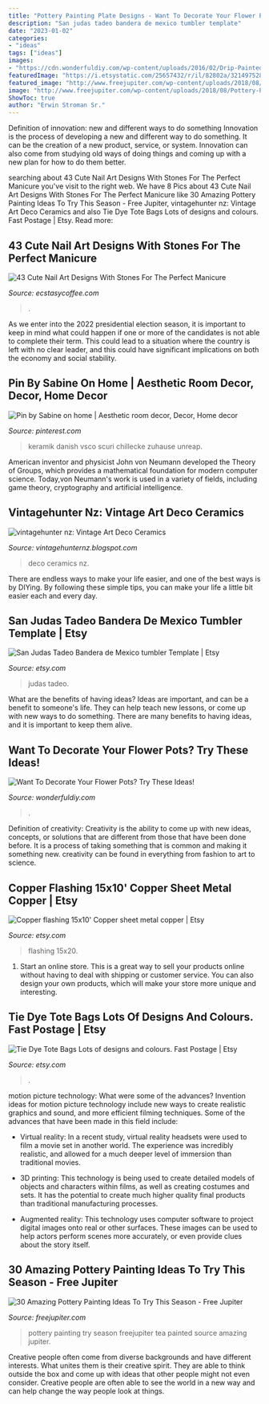 ```yaml
---
title: "Pottery Painting Plate Designs - Want To Decorate Your Flower Pots? Try These Ideas!"
description: "San judas tadeo bandera de mexico tumbler template"
date: "2023-01-02"
categories:
- "ideas"
tags: ["ideas"]
images:
- "https://cdn.wonderfuldiy.com/wp-content/uploads/2016/02/Drip-Painted-flower-pot.jpg"
featuredImage: "https://i.etsystatic.com/25657432/r/il/82802a/3214975284/il_fullxfull.3214975284_dtba.jpg"
featured_image: "http://www.freejupiter.com/wp-content/uploads/2018/08/Pottery-Painting-Ideas-To-Try-This-Season-2.jpg"
image: "http://www.freejupiter.com/wp-content/uploads/2018/08/Pottery-Painting-Ideas-To-Try-This-Season-2.jpg"
ShowToc: true
author: "Erwin Stroman Sr."
---
```



Definition of innovation: new and different ways to do something
Innovation is the process of developing a new and different way to do something. It can be the creation of a new product, service, or system. Innovation can also come from studying old ways of doing things and coming up with a new plan for how to do them better.

	

		
searching about 43 Cute Nail Art Designs With Stones For The Perfect Manicure you've visit to the right web. We have 8 Pics about 43 Cute Nail Art Designs With Stones For The Perfect Manicure like 30 Amazing Pottery Painting Ideas To Try This Season - Free Jupiter, vintagehunter nz: Vintage Art Deco Ceramics and also Tie Dye Tote Bags Lots of designs and colours. Fast Postage | Etsy. Read more:
		
    
## 43 Cute Nail Art Designs With Stones For The Perfect Manicure

<img loading=lazy src="https://i0.wp.com/www.ecstasycoffee.com/wp-content/uploads/2016/11/Nail-Design-with-Liquid-Stone21.jpg?resize=650%2C488&amp;ssl=1" onerror="this.onerror=null;this.src='https://tse1.mm.bing.net/th?id=OIP.xWcm2bj6vBOMXViULrYlGAHaFj&amp;pid=15.1';" alt="43 Cute Nail Art Designs With Stones For The Perfect Manicure">

_Source: ecstasycoffee.com_

>. 

	

As we enter into the 2022 presidential election season, it is important to keep in mind what could happen if one or more of the candidates is not able to complete their term. This could lead to a situation where the country is left with no clear leader, and this could have significant implications on both the economy and social stability.

    
## Pin By Sabine On Home | Aesthetic Room Decor, Decor, Home Decor

<img loading=lazy src="https://i.pinimg.com/736x/02/0f/74/020f7454f101dab2a866798e19f7d1ab.jpg" onerror="this.onerror=null;this.src='https://tse1.mm.bing.net/th?id=OIP.LvMllVjCBHIZ-xLcZn8rnwHaJH&amp;pid=15.1';" alt="Pin by Sabine on home | Aesthetic room decor, Decor, Home decor">

_Source: pinterest.com_

>keramik danish vsco scuri chillecke zuhause unreap. 

	

American inventor and physicist John von Neumann developed the Theory of Groups, which provides a mathematical foundation for modern computer science. Today,von Neumann's work is used in a variety of fields, including game theory, cryptography and artificial intelligence.

    
## Vintagehunter Nz: Vintage Art Deco Ceramics

<img loading=lazy src="http://4.bp.blogspot.com/-9U3hIEr6Ef4/TmHb0s1zmbI/AAAAAAAAAAU/YgEAKkZtlS4/s1600/IMG_1678.JPG" onerror="this.onerror=null;this.src='https://tse3.mm.bing.net/th?id=OIP.cGt5S3TlpDLDM6WaItkTggHaLG&amp;pid=15.1';" alt="vintagehunter nz: Vintage Art Deco Ceramics">

_Source: vintagehunternz.blogspot.com_

>deco ceramics nz. 

	

There are endless ways to make your life easier, and one of the best ways is by DIYing. By following these simple tips, you can make your life a little bit easier each and every day.

    
## San Judas Tadeo Bandera De Mexico Tumbler Template | Etsy

<img loading=lazy src="https://i.etsystatic.com/25657432/r/il/82802a/3214975284/il_fullxfull.3214975284_dtba.jpg" onerror="this.onerror=null;this.src='https://tse2.mm.bing.net/th?id=OIP.6WitHBr86Lcz2bPYM3e1dgHaF7&amp;pid=15.1';" alt="San Judas Tadeo Bandera de Mexico tumbler Template | Etsy">

_Source: etsy.com_

>judas tadeo. 

	

What are the benefits of having ideas?
Ideas are important, and can be a benefit to someone's life. They can help teach new lessons, or come up with new ways to do something. There are many benefits to having ideas, and it is important to keep them alive.

    
## Want To Decorate Your Flower Pots? Try These Ideas!

<img loading=lazy src="https://cdn.wonderfuldiy.com/wp-content/uploads/2016/02/Drip-Painted-flower-pot.jpg" onerror="this.onerror=null;this.src='https://tse2.mm.bing.net/th?id=OIP.vakSt-7-6HWrpjVgzQaU5gHaLH&amp;pid=15.1';" alt="Want To Decorate Your Flower Pots? Try These Ideas!">

_Source: wonderfuldiy.com_

>. 

	

Definition of creativity:
Creativity is the ability to come up with new ideas, concepts, or solutions that are different from those that have been done before. It is a process of taking something that is common and making it something new. creativity can be found in everything from fashion to art to science.

    
## Copper Flashing 15x10&#039; Copper Sheet Metal Copper | Etsy

<img loading=lazy src="https://i.etsystatic.com/12859962/r/il/0b7577/2449872026/il_fullxfull.2449872026_2c94.jpg" onerror="this.onerror=null;this.src='https://tse1.mm.bing.net/th?id=OIP.rzwuajI5LO0HkRDIO7ILAQHaJ4&amp;pid=15.1';" alt="Copper flashing 15x10&#039; Copper sheet metal copper | Etsy">

_Source: etsy.com_

>flashing 15x20. 

	

1. Start an online store. This is a great way to sell your products online without having to deal with shipping or customer service. You can also design your own products, which will make your store more unique and interesting.

    
## Tie Dye Tote Bags Lots Of Designs And Colours. Fast Postage | Etsy

<img loading=lazy src="https://i.etsystatic.com/23624431/r/il/32a786/2541641977/il_1588xN.2541641977_5r2w.jpg" onerror="this.onerror=null;this.src='https://tse3.mm.bing.net/th?id=OIP.HbvroVNcFx46LPDl-x92lwHaJ3&amp;pid=15.1';" alt="Tie Dye Tote Bags Lots of designs and colours. Fast Postage | Etsy">

_Source: etsy.com_

>. 

	

motion picture technology: What were some of the advances?
Invention ideas for motion picture technology include new ways to create realistic graphics and sound, and more efficient filming techniques. Some of the advances that have been made in this field include: 
- Virtual reality: In a recent study, virtual reality headsets were used to film a movie set in another world. The experience was incredibly realistic, and allowed for a much deeper level of immersion than traditional movies. 

- 3D printing: This technology is being used to create detailed models of objects and characters within films, as well as creating costumes and sets. It has the potential to create much higher quality final products than traditional manufacturing processes. 

- Augmented reality: This technology uses computer software to project digital images onto real or other surfaces. These images can be used to help actors perform scenes more accurately, or even provide clues about the story itself.

    
## 30 Amazing Pottery Painting Ideas To Try This Season - Free Jupiter

<img loading=lazy src="http://www.freejupiter.com/wp-content/uploads/2018/08/Pottery-Painting-Ideas-To-Try-This-Season-2.jpg" onerror="this.onerror=null;this.src='https://tse4.mm.bing.net/th?id=OIP.qJ2Sk6KeJf8uJlgmpQTVNAHaLK&amp;pid=15.1';" alt="30 Amazing Pottery Painting Ideas To Try This Season - Free Jupiter">

_Source: freejupiter.com_

>pottery painting try season freejupiter tea painted source amazing jupiter. 

	

Creative people often come from diverse backgrounds and have different interests. What unites them is their creative spirit. They are able to think outside the box and come up with ideas that other people might not even consider. Creative people are often able to see the world in a new way and can help change the way people look at things.

